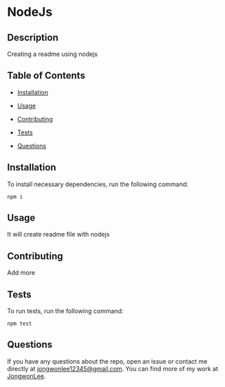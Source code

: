 # NodeJs
  
  
  ## Description
  
  Creating a readme using nodejs
  
  ## Table of Contents 
  
  * [Installation](#installation)
  
  * [Usage](#usage)
  
  * [Contributing](#contributing)
  
  * [Tests](#tests)
  
  * [Questions](#questions)
  
  ## Installation
  
  To install necessary dependencies, run the following command:
  
  ```
  npm i
  ```
  
  ## Usage
  
  It will create readme file with nodejs
  
  
    
  ## Contributing
  
  Add more
  
  ## Tests
  
  To run tests, run the following command:
  
  ```
  npm test
  ```
  
  ## Questions
  
  If you have any questions about the repo, open an issue or contact me directly at jongwonlee12345@gmail.com. You can find more of my work at [JongwonLee](https://github.com/JongwonLee/).
  
  